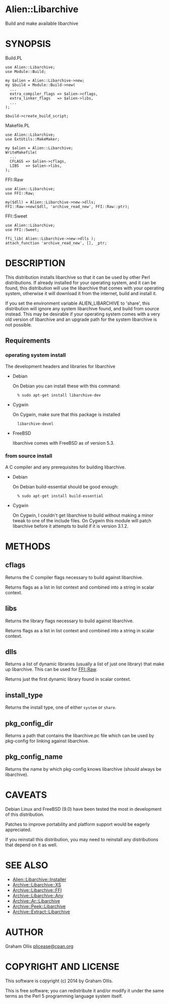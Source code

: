 # Alien::Libarchive

Build and make available libarchive

# SYNOPSIS

Build.PL

    use Alien::Libarchive;
    use Module::Build;
    
    my $alien = Alien::Libarchive->new;
    my $build = Module::Build->new(
      ...
      extra_compiler_flags => $alien->cflags,
      extra_linker_flags   => $alien->libs,
      ...
    );
    
    $build->create_build_script;

Makefile.PL

    use Alien::Libarchive;
    use ExtUtils::MakeMaker;
    
    my $alien = Alien::Libarchive;
    WriteMakefile(
      ...
      CFLAGS => $alien->cflags,
      LIBS   => $alien->libs,
    );

FFI::Raw

    use Alien::Libarchive;
    use FFI::Raw;
    
    my($dll) = Alien::Libarchive->new->dlls;
    FFI::Raw->new($dll, 'archive_read_new', FFI::Raw::ptr);

FFI::Sweet

    use Alien::Libarchive;
    use FFI::Sweet;
    
    ffi_lib( Alien::Libarchive->new->dlls );
    attach_function 'archive_read_new', [], _ptr;

# DESCRIPTION

This distribution installs libarchive so that it can be used by other Perl
distributions.  If already installed for your operating system, and it can
be found, this distribution will use the libarchive that comes with your
operating system, otherwise it will download it from the internet, build
and install it.

If you set the environment variable ALIEN\_LIBARCHIVE to 'share', this
distribution will ignore any system libarchive found, and build from
source instead.  This may be desirable if your operating system comes
with a very old version of libarchive and an upgrade path for the 
system libarchive is not possible.

## Requirements

### operating system install

The development headers and libraries for libarchive

- Debian

    On Debian you can install these with this command:

        % sudo apt-get install libarchive-dev

- Cygwin

    On Cygwin, make sure that this package is installed

        libarchive-devel

- FreeBSD

    libarchive comes with FreeBSD as of version 5.3.

### from source install

A C compiler and any prerequisites for building libarchive.

- Debian

    On Debian build-essential should be good enough:

        % sudo apt-get install build-essential

- Cygwin

    On Cygwin, I couldn't get libarchive to build without making a
    minor tweak to one of the include files.  On Cygwin this module
    will patch libarchive before it attempts to build if it is
    version 3.1.2.

# METHODS

## cflags

Returns the C compiler flags necessary to build against libarchive.

Returns flags as a list in list context and combined into a string in
scalar context.

## libs

Returns the library flags necessary to build against libarchive.

Returns flags as a list in list context and combined into a string in
scalar context.

## dlls

Returns a list of dynamic libraries (usually a list of just one library)
that make up libarchive.  This can be used for [FFI::Raw](https://metacpan.org/pod/FFI::Raw).

Returns just the first dynamic library found in scalar context.

## install\_type

Returns the install type, one of either `system` or `share`.

## pkg\_config\_dir

Returns a path that contains the libarchive.pc file which can be used
by pkg-config for linking against libarchive.

## pkg\_config\_name

Returns the name by which pkg-config knows libarchive (should always
be libarchive).

# CAVEATS

Debian Linux and FreeBSD (9.0) have been tested the most
in development of this distribution.

Patches to improve portability and platform support would be eagerly
appreciated.

If you reinstall this distribution, you may need to reinstall any
distributions that depend on it as well.

# SEE ALSO

- [Alien::Libarchive::Installer](https://metacpan.org/pod/Alien::Libarchive::Installer)
- [Archive::Libarchive::XS](https://metacpan.org/pod/Archive::Libarchive::XS)
- [Archive::Libarchive::FFI](https://metacpan.org/pod/Archive::Libarchive::FFI)
- [Archive::Libarchive::Any](https://metacpan.org/pod/Archive::Libarchive::Any)
- [Archive::Ar::Libarchive](https://metacpan.org/pod/Archive::Ar::Libarchive)
- [Archive::Peek::Libarchive](https://metacpan.org/pod/Archive::Peek::Libarchive)
- [Archive::Extract::Libarchive](https://metacpan.org/pod/Archive::Extract::Libarchive)

# AUTHOR

Graham Ollis <plicease@cpan.org>

# COPYRIGHT AND LICENSE

This software is copyright (c) 2014 by Graham Ollis.

This is free software; you can redistribute it and/or modify it under
the same terms as the Perl 5 programming language system itself.
